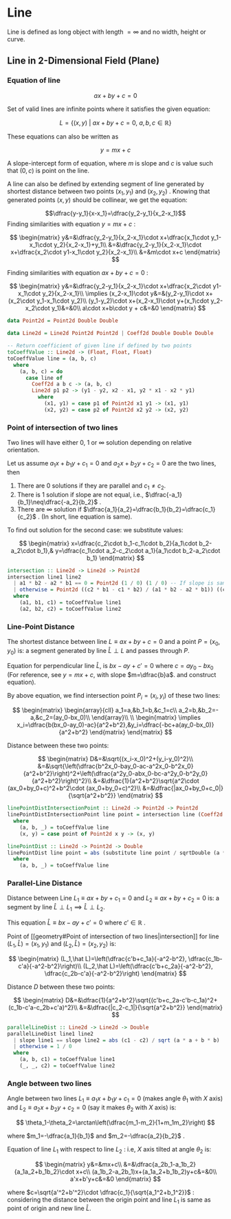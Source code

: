# Line
Line is defined as long object with length $=\infty$ and no width, height or curve.

## Line in $2$-Dimensional Field (Plane)

### Equation of line

$$ax+by+c=0$$

Set of valid lines are infinite points where it satisfies the given equation:

$$L=\lbrace(x,y)\ |\ ax+by+c=0,\ a,b,c\in\mathbb{R}\rbrace$$

These equations can also be written as

$$y=mx+c$$

A slope-intercept form of equation, where $m$ is slope and $c$ is value such that $(0,c)$ is point on the line. 

A line can also be defined by extending segment of line generated by shortest distance between two points $(x_1,y_1)$ and $(x_2,y_2)$ . Knowing that generated points $(x,y)$ should be collinear, we get the equation:

$$\dfrac{y-y_1}{x-x_1}=\dfrac{y_2-y_1}{x_2-x_1}$$
Finding similarities with equation $y=mx+c$ :

$$
\begin{matrix}
y&=&\dfrac{y_2-y_1}{x_2-x_1}\cdot x+\dfrac{x_1\cdot y_1-x_1\cdot y_2}{x_2-x_1}+y_1\\
&=&\dfrac{y_2-y_1}{x_2-x_1}\cdot x+\dfrac{x_2\cdot y1-x_1\cdot y_2}{x_2-x_1}\\
&=&m\cdot x+c
\end{matrix}
$$

Finding similarities with equation $ax+by+c=0$ :

$$
\begin{matrix}
y&=&\dfrac{y_2-y_1}{x_2-x_1}\cdot x+\dfrac{x_2\cdot y1-x_1\cdot y_2}{x_2-x_1}\\
\implies (x_2-x_1)\cdot y&=&(y_2-y_1)\cdot x+(x_2\cdot y_1-x_1\cdot y_2)\\
(y_1-y_2)\cdot x+(x_2-x_1)\cdot y+(x_1\cdot y_2-x_2\cdot y_1)&=&0\\
a\cdot x+b\cdot y + c&=&0
\end{matrix}
$$

```haskell
data Point2d = Point2d Double Double

data Line2d = Line2d Point2d Point2d | Coeff2d Double Double Double

-- Return coefficient of given line if defined by two points
toCoeffValue :: Line2d -> (Float, Float, Float)
toCoeffValue line = (a, b, c)
  where
    (a, b, c) = do
      case line of
        Coeff2d a b c -> (a, b, c)
        Line2d p1 p2 -> (y1 - y2, x2 - x1, y2 * x1 - x2 * y1)
          where
            (x1, y1) = case p1 of Point2d x1 y1 -> (x1, y1)
            (x2, y2) = case p2 of Point2d x2 y2 -> (x2, y2)
```

### Point of intersection of two lines

Two lines will have either 0, 1 or $\infty$ solution depending on relative orientation. 

Let us assume $a_1x+b_1y+c_1=0$ and $a_2x+b_2y+c_2=0$ are the two lines, then

1. There are $0$ solutions if they are parallel and $c_1\neq c_2$.
2. There is $1$ solution if slope are not equal, i.e., $\dfrac{-a_1}{b_1}\neq\dfrac{-a_2}{b_2}$ .
3. There are $\infty$ solution if $\dfrac{a_1}{a_2}=\dfrac{b_1}{b_2}=\dfrac{c_1}{c_2}$ . (In short, line equation is same).

To find out solution for the second case: we substitute values:

$$
\begin{matrix}
x=\dfrac{c_2\cdot b_1-c_1\cdot b_2}{a_1\cdot b_2-a_2\cdot b_1},&
y=\dfrac{c_1\cdot a_2-c_2\cdot a_1}{a_1\cdot b_2-a_2\cdot b_1}
\end{matrix}
$$

```haskell
intersection :: Line2d -> Line2d -> Point2d
intersection line1 line2
  | a1 * b2 - a2 * b1 == 0 = Point2d (1 / 0) (1 / 0) -- If slope is same, then they are parallel, send value as inf inf
  | otherwise = Point2d ((c2 * b1 - c1 * b2) / (a1 * b2 - a2 * b1)) ((c1 * a2 - a1 * c2) / (a1 * b2 - a2 * b1))
  where
    (a1, b1, c1) = toCoeffValue line1
    (a2, b2, c2) = toCoeffValue line2
```

### Line-Point Distance

The shortest distance between line $L\equiv ax+by+c=0$ and a point $P=(x_0,y_0)$ is: a segment generated by line $\hat{L} \perp L$ and passes through $P$. 

Equation for perpendicular line $\hat L$, is $bx-ay+c'=0$ where $c=ay_0-bx_0$ (For reference, see $y=mx+c$, with slope $m=\dfrac{b}a$. and construct equation).

By above equation, we find intersection point $P_i=(x_i,y_i)$ of these two lines:

$$
\begin{matrix}
\begin{array}{cll}
a_1=a,&b_1=b,&c_1=c\\
a_2=b,&b_2=-a,&c_2=(ay_0-bx_0)\\
\end{array}\\
\\
\begin{matrix}
\implies x_i=\dfrac{b(bx_0-ay_0)-ac}{a^2+b^2},&y_i=\dfrac{-bc+a(ay_0-bx_0)}{a^2+b^2}
\end{matrix}
\end{matrix}
$$

Distance between these two points:

$$
\begin{matrix}
D&=&\sqrt{(x_i-x_0)^2+(y_i-y_0)^2}\\
&=&\sqrt{\left(\dfrac{b^2x_0-bay_0-ac-a^2x_0-b^2x_0}{a^2+b^2}\right)^2+\left(\dfrac{a^2y_0-abx_0-bc-a^2y_0-b^2y_0}{a^2+b^2}\right)^2}\\
&=&\dfrac{1}{a^2+b^2}\sqrt{a^2\cdot (ax_0+by_0+c)^2+b^2\cdot (ax_0+by_0+c)^2}\\
&=&\dfrac{|ax_0+by_0+c_0|}{\sqrt{a^2+b^2}}
\end{matrix}
$$

```haskell
linePointDistIntersectionPoint :: Line2d -> Point2d -> Point2d
linePointDistIntersectionPoint line point = intersection line (Coeff2d (-b) a (b * x - a * y))
  where
    (a, b, _) = toCoeffValue line
    (x, y) = case point of Point2d x y -> (x, y)

linePointDist :: Line2d -> Point2d -> Double
linePointDist line point = abs (substitute line point / sqrtDouble (a * a + b * b))
  where
    (a, b, _) = toCoeffValue line
```

### Parallel-Line Distance

Distance between Line $L_1\equiv ax+by+c_1=0$ and $L_2\equiv ax+by+c_2=0$ is: a segment by line $\hat{L} \perp L_1\implies \hat{L}\perp L_2$.

This equation $\hat{L}\equiv bx-ay+c'=0$ where $c'\in\mathbb{R}$ .

Point of [[geometry#Point of intersection of two lines|intersection]] for line $(L_1,\hat{L})=(x_1,y_1)$ and $(L_2,\hat{L})=(x_2,y_2)$ is:

$$
\begin{matrix}
(L_1,\hat L)=\left(\dfrac{c'b+c_1a}{-a^2-b^2}, \dfrac{c_1b-c'a}{-a^2-b^2}\right)\\
(L_2,\hat L)=\left(\dfrac{c'b+c_2a}{-a^2-b^2}, \dfrac{c_2b-c'a}{-a^2-b^2}\right)
\end{matrix}
$$

Distance $D$ between these two points:

$$
\begin{matrix}
D&=&\dfrac{1}{a^2+b^2}\sqrt{(c'b+c_2a-c'b-c_1a)^2+(c_1b-c'a-c_2b+c'a)^2}\\
&=&\dfrac{|c_2-c_1|}{\sqrt{a^2+b^2}}
\end{matrix}
$$

```haskell
parallelLineDist :: Line2d -> Line2d -> Double
parallelLineDist line1 line2
  | slope line1 == slope line2 = abs (c1 - c2) / sqrt (a * a + b * b)
  | otherwise = 1 / 0
  where
    (a, b, c1) = toCoeffValue line1
    (_, _, c2) = toCoeffValue line2
```

### Angle between two lines

Angle between two lines $L_1\equiv a_1x+b_1y+c_1=0$ (makes angle $\theta_1$ with $X$ axis) and $L_2\equiv a_2x+b_2y+c_2=0$ (say it makes $\theta_2$ with $X$ axis) is:

$$
\theta_1-\theta_2=\arctan\left(\dfrac{m_1-m_2}{1+m_1m_2}\right)
$$

where $m_1=-\dfrac{a_1}{b_1}$ and $m_2=-\dfrac{a_2}{b_2}$ .

Equation of line $L_1$ with respect to line $L_2$ : i.e, $X$ axis tilted at angle $\theta_2$ is:

$$
\begin{matrix}
y&=&mx+c\\
&=&\dfrac{a_2b_1-a_1b_2}{a_1a_2+b_1b_2}\cdot x+c\\
(a_1b_2-a_2b_1)x+(a_1a_2+b_1b_2)y+c&=&0\\
a'x+b'y+c&=&0
\end{matrix}
$$


where $c=\sqrt{a'^2+b'^2}\cdot \dfrac{c_1}{\sqrt{a_1^2+b_1^2}}$ : considering the distance between the origin point and line $L_1$ is same as point of origin and new line $\hat L$.

